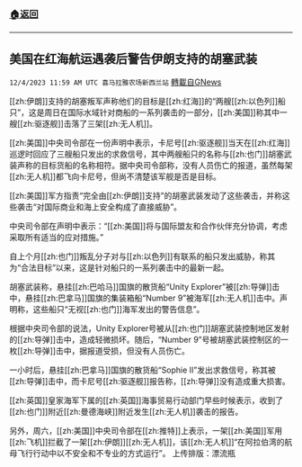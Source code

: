 ###  [:house:返回](README.md)
---


## 美国在红海航运遇袭后警告伊朗支持的胡塞武装
`12/4/2023 11:59 AM UTC 喜马拉雅农场新西兰站` [轉載自GNews](https://gnews.org/articles/2069310)

[[zh:伊朗]]支持的胡塞叛军声称他们的目标是[[zh:红海]]的“两艘[[zh:以色列]]船只”，这是周日在国际水域针对商船的一系列袭击的一部分，[[zh:美国]]称其中一艘[[zh:驱逐舰]]击落了三架[[zh:无人机]]。

[[zh:美国]]中央司令部在一份声明中表示，卡尼号[[zh:驱逐舰]]当天在[[zh:红海]]巡逻时回应了三艘船只发出的求救信号，其中两艘船只的名称与[[zh:也门]]胡塞武装声称的目标货船的名称相符。据中央司令部称，没有人员伤亡的报道，虽然每架[[zh:无人机]]都飞向卡尼号，但尚不清楚该军舰是否是目标。

[[zh:美国]]军方指责“完全由[[zh:伊朗]]支持”的胡塞武装发动了这些袭击，并称这些袭击“对国际商业和海上安全构成了直接威胁”。

中央司令部在声明中表示：“[[zh:美国]]将与国际盟友和合作伙伴充分协调，考虑采取所有适当的应对措施。”

自上个月[[zh:也门]]叛乱分子对与[[zh:以色列]]有联系的船只发出威胁，称其为“合法目标”以来，这是针对船只的一系列袭击中的最新一起。

胡塞武装称，悬挂[[zh:巴哈马]]国旗的散货船“Unity Explorer”被[[zh:导弹]]击中，悬挂[[zh:巴拿马]]国旗的集装箱船“Number 9”被海军[[zh:无人机]]击中。声明称，这些船只“无视[[zh:也门]]海军发出的警告信息”。

根据中央司令部的说法，Unity Explorer号被从[[zh:也门]]胡塞武装控制地区发射的[[zh:导弹]]击中，造成轻微损坏。随后，“Number 9”号被胡塞武装控制区的一枚[[zh:导弹]]击中，据报道受损，但没有人员伤亡。

一小时后，悬挂[[zh:巴拿马]]国旗的散货船“Sophie II”发出求救信号，称其被[[zh:导弹]]击中，而卡尼号[[zh:驱逐舰]]报告称，[[zh:导弹]]没有造成重大损害。

[[zh:英国]]皇家海军下属的[[zh:英国]]海事贸易行动部门早些时候表示，收到了[[zh:也门]]附近[[zh:曼德海峡]]附近发生[[zh:无人机]]袭击的报告。

另外，周六，[[zh:美国]]中央司令部在[[zh:推特]]上表示，一架[[zh:美国]]军用[[zh:飞机]]拦截了一架[[zh:伊朗]][[zh:无人机]]，该[[zh:无人机]]“在阿拉伯湾的航母飞行行动中以不安全和不专业的方式运行”。
上传排版：漂流瓶
